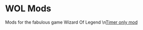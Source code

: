 # WOL Mods
Mods for the fabulous game Wizard Of Legend
\n[Timer only mod]("https://github.com/Kvadratisk/WOL/blob/main/Timer")
